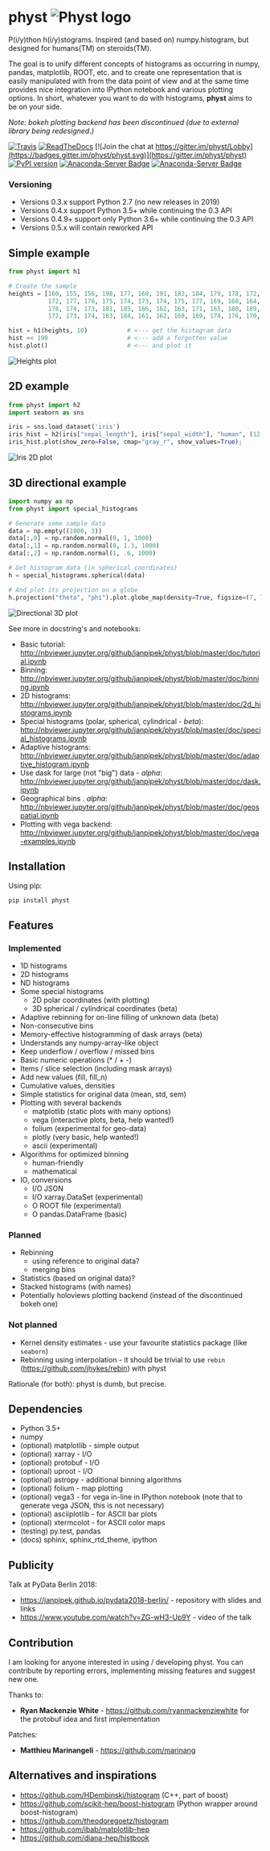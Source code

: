 # physt ![Physt logo](doc/physt-logo64.png)



P(i/y)thon h(i/y)stograms. Inspired (and based on) numpy.histogram, but designed for humans(TM) on steroids(TM).

The goal is to unify different concepts of histograms as occurring in numpy, pandas, matplotlib, ROOT, etc.
and to create one representation that is easily manipulated with from the data point of view and at the same time provides
nice integration into IPython notebook and various plotting options. In short, whatever you want to do with histograms,
**physt** aims to be on your side.

*Note: bokeh plotting backend has been discontinued (due to external library being redesigned.)*

[![Travis](https://travis-ci.com/janpipek/physt.svg?branch=master)](https://travis-ci.com/janpipek/physt/)
[![ReadTheDocs](https://readthedocs.org/projects/physt/badge/?version=latest)](http://physt.readthedocs.io/en/latest/)
[![Join the chat at https://gitter.im/physt/Lobby](https://badges.gitter.im/physt/physt.svg)](https://gitter.im/physt/physt) 
[![PyPI version](https://badge.fury.io/py/physt.svg)](https://badge.fury.io/py/physt)
[![Anaconda-Server Badge](https://anaconda.org/janpipek/physt/badges/version.svg)](https://anaconda.org/janpipek/physt)
[![Anaconda-Server Badge](https://anaconda.org/janpipek/physt/badges/license.svg)](https://anaconda.org/janpipek/physt)

### Versioning

* Versions 0.3.x support Python 2.7 (no new releases in 2019)
* Versions 0.4.x support Python 3.5+ while continuing the 0.3 API
* Versions 0.4.9+ support only Python 3.6+ while continuing the 0.3 API
* Versions 0.5.x will contain reworked API

## Simple example

```python
from physt import h1

# Create the sample
heights = [160, 155, 156, 198, 177, 168, 191, 183, 184, 179, 178, 172, 173, 175,
           172, 177, 176, 175, 174, 173, 174, 175, 177, 169, 168, 164, 175, 188,
           178, 174, 173, 181, 185, 166, 162, 163, 171, 165, 180, 189, 166, 163,
           172, 173, 174, 183, 184, 161, 162, 168, 169, 174, 176, 170, 169, 165]

hist = h1(heights, 10)           # <--- get the histogram data
hist << 190                      # <--- add a forgotten value
hist.plot()                      # <--- and plot it
```

![Heights plot](doc/heights.png)

## 2D example

```python
from physt import h2
import seaborn as sns

iris = sns.load_dataset('iris')
iris_hist = h2(iris["sepal_length"], iris["sepal_width"], "human", (12, 7), name="Iris")
iris_hist.plot(show_zero=False, cmap="gray_r", show_values=True);
```

![Iris 2D plot](doc/iris-2d.png)

## 3D directional example

```python
import numpy as np
from physt import special_histograms

# Generate some sample data
data = np.empty((1000, 3))
data[:,0] = np.random.normal(0, 1, 1000)
data[:,1] = np.random.normal(0, 1.3, 1000)
data[:,2] = np.random.normal(1, .6, 1000)

# Get histogram data (in spherical coordinates)
h = special_histograms.spherical(data)                 

# And plot its projection on a globe
h.projection("theta", "phi").plot.globe_map(density=True, figsize=(7, 7), cmap="rainbow")   
```

![Directional 3D plot](doc/globe.png)

See more in docstring's and notebooks:

- Basic tutorial: <http://nbviewer.jupyter.org/github/janpipek/physt/blob/master/doc/tutorial.ipynb>
- Binning: <http://nbviewer.jupyter.org/github/janpipek/physt/blob/master/doc/binning.ipynb>
- 2D histograms: <http://nbviewer.jupyter.org/github/janpipek/physt/blob/master/doc/2d_histograms.ipynb>
- Special histograms (polar, spherical, cylindrical - *beta*): <http://nbviewer.jupyter.org/github/janpipek/physt/blob/master/doc/special_histograms.ipynb>
- Adaptive histograms: <http://nbviewer.jupyter.org/github/janpipek/physt/blob/master/doc/adaptive_histogram.ipynb>
- Use dask for large (not "big") data - *alpha*: <http://nbviewer.jupyter.org/github/janpipek/physt/blob/master/doc/dask.ipynb>
- Geographical bins . *alpha*: <http://nbviewer.jupyter.org/github/janpipek/physt/blob/master/doc/geospatial.ipynb>
- Plotting with vega backend: <http://nbviewer.jupyter.org/github/janpipek/physt/blob/master/doc/vega-examples.ipynb>

## Installation

Using pip:

`pip install physt`

## Features

### Implemented

* 1D histograms
* 2D histograms
* ND histograms
* Some special histograms
  - 2D polar coordinates (with plotting)
  - 3D spherical / cylindrical coordinates (beta)
* Adaptive rebinning for on-line filling of unknown data (beta)
* Non-consecutive bins
* Memory-effective histogramming of dask arrays (beta)
* Understands any numpy-array-like object
* Keep underflow / overflow / missed bins
* Basic numeric operations (* / + -)
* Items / slice selection (including mask arrays)
* Add new values (fill, fill_n)
* Cumulative values, densities
* Simple statistics for original data (mean, std, sem)
* Plotting with several backends
  - matplotlib (static plots with many options)
  - vega (interactive plots, beta, help wanted!)
  - folium (experimental for geo-data)
  - plotly (very basic, help wanted!)
  - ascii (experimental)
* Algorithms for optimized binning
  - human-friendly
  - mathematical
* IO, conversions
  - I/O JSON 
  - I/O xarray.DataSet (experimental)
  - O ROOT file (experimental)
  - O pandas.DataFrame (basic)

### Planned
* Rebinning
  - using reference to original data?
  - merging bins
* Statistics (based on original data)?
* Stacked histograms (with names)
* Potentially holoviews plotting backend (instead of the discontinued bokeh one)

### Not planned
* Kernel density estimates - use your favourite statistics package (like `seaborn`)
* Rebinning using interpolation - it should be trivial to use `rebin` (<https://github.com/jhykes/rebin>) with physt

Rationale (for both): physt is dumb, but precise.

## Dependencies

- Python 3.5+
- numpy
- (optional) matplotlib - simple output
- (optional) xarray - I/O
- (optional) protobuf - I/O
- (optional) uproot - I/O
- (optional) astropy - additional binning algorithms
- (optional) folium - map plotting
- (optional) vega3 - for vega in-line in IPython notebook (note that to generate vega JSON, this is not necessary)
- (optional) asciiplotlib - for ASCII bar plots
- (optional) xtermcolot - for ASCII color maps
- (testing) py.test, pandas
- (docs) sphinx, sphinx_rtd_theme, ipython

## Publicity

Talk at PyData Berlin 2018:
- <https://janpipek.github.io/pydata2018-berlin/> - repository with slides and links
- <https://www.youtube.com/watch?v=ZG-wH3-Up9Y> - video of the talk

## Contribution

I am looking for anyone interested in using / developing physt. You can contribute by reporting errors, implementing missing features and suggest new one.

Thanks to:
- **Ryan Mackenzie White** - <https://github.com/ryanmackenziewhite> for the protobuf idea and first implementation

Patches:
- **Matthieu Marinangeli** - <https://github.com/marinang>

## Alternatives and inspirations

* <https://github.com/HDembinski/histogram> (C++, part of boost)
* <https://github.com/scikit-hep/boost-histogram> (Python wrapper around boost-histogram)
* <https://github.com/theodoregoetz/histogram>
* <https://github.com/ibab/matplotlib-hep>
* <https://github.com/diana-hep/histbook>
